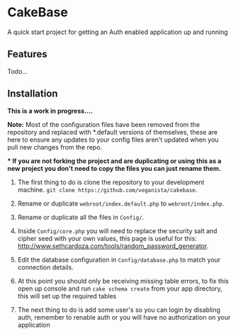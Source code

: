 CakeBase
========

A quick start project for getting an Auth enabled application up and running

Features
--------

Todo...

Installation
------------

__This is a work in progress....__

__Note:__ Most of the configuration files have been removed from the repository and replaced with *.default versions of themselves, these are here to ensure any updates to your config files aren't updated when you pull new changes from the repo. 

__* If you are not forking the project and are duplicating or using this as a new project you don't need to copy the files you can just rename them.__

1. The first thing to do is clone the repository to your development machine. `git clone https://github.com/veganista/cakebase`.

2. Rename or duplicate `webroot/index.default.php` to `webroot/index.php`.

3. Rename or duplicate all the files in `Config/`.

4. Inside `Config/core.php` you will need to replace the security salt and cipher seed with your own values, this page is useful for this: http://www.sethcardoza.com/tools/random_password_generator.

5. Edit the database configuration in `Config/database.php` to match your connection details.

6. At this point you should only be receiving missing table errors, to fix this open up console and run `cake schema create` from your app directory, this will set up the required tables

7. The next thing to do is add some user's so you can login by disabling auth, remember to renable auth or you will have no authorization on your application

